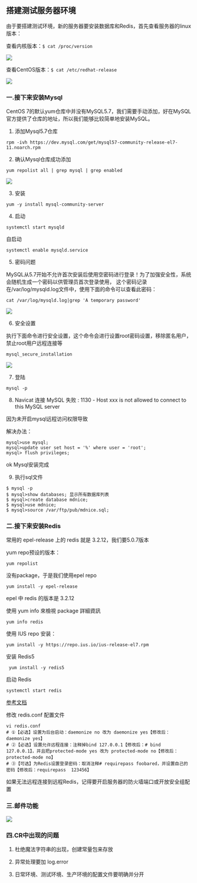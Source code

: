 ## 搭建测试服务器环境

由于要搭建测试环境，新的服务器要安装数据库和Redis，首先查看服务器的linux版本：

查看内核版本：```$ cat /proc/version```

![](https://files.mdnice.com/pic/d19a811e-063a-459c-85f1-5d573940ae93.png)

查看CentOS版本：```$ cat /etc/redhat-release```

![](https://files.mdnice.com/pic/a79ede78-6f04-482e-b3dc-88b9964f0139.png)

### 一.接下来安装Mysql

CentOS 7的默认yum仓库中并没有MySQL5.7，我们需要手动添加，好在MySQL官方提供了仓库的地址，所以我们能够比较简单地安装MySQL。

1. 添加Mysql5.7仓库

```rpm -ivh https://dev.mysql.com/get/mysql57-community-release-el7-11.noarch.rpm```

2. 确认Mysql仓库成功添加

```yum repolist all | grep mysql | grep enabled```

![](https://files.mdnice.com/pic/fe158212-6be9-4e23-a1e1-a910016e7567.png)

3. 安装

```yum -y install mysql-community-server```

4. 启动

```systemctl start mysqld```

自启动

```systemctl enable mysqld.service```

5. 密码问题

MySQL从5.7开始不允许首次安装后使用空密码进行登录！为了加强安全性，系统会随机生成一个密码以供管理员首次登录使用，
这个密码记录在/var/log/mysqld.log文件中，使用下面的命令可以查看此密码：

```cat /var/log/mysqld.log|grep 'A temporary password'```

![](https://files.mdnice.com/pic/88f86f21-f307-45c4-a9d5-131652430740.png)

6. 安全设置

执行下面命令进行安全设置，这个命令会进行设置root密码设置，移除匿名用户，禁止root用户远程连接等

```mysql_secure_installation```

![](https://files.mdnice.com/pic/2c2999f5-67ca-4cfb-9db1-ee1324536729.png)

7. 登陆

```mysql -p```

8. Navicat 连接 MySQL 失败 : 1130 - Host xxx is not allowed to connect to this MySQL server

因为未开启mysql远程访问权限导致

解决办法：

```
mysql>use mysql;
mysql>update user set host = '%' where user = 'root';
mysql> flush privileges;
```

ok Mysql安装完成

9. 执行sql文件

```
$ mysql -p
$ mysql>show databases; 显示所有数据库列表
$ mysql>create database mdnice;
$ mysql>use mdnice;
$ mysql>source /var/ftp/pub/mdnice.sql;

```

### 二.接下来安装Redis

常用的 epel-release 上的 redis 就是 3.2.12，我们要5.0.7版本

yum repo预设的版本：

```yum repolist```

没有package，于是我们使用epel repo

```yum install -y epel-release```

epel 中 redis 的版本是 3.2.12

使用 yum info 來檢視 package 詳細資訊

```yum info redis```

使用 IUS repo 安装：

```yum install -y https://repo.ius.io/ius-release-el7.rpm```

安装 Redis5

```	yum install -y redis5```

启动 Redis

```systemctl start redis```

[参考文档](https://blog.yowko.com/yum-install-redis5/)

修改 redis.conf 配置文件

```
vi redis.conf
# ①【必选】设置为后台启动：daemonize no 改为 daemonize yes【修改后：daemonize yes】
# ②【必选】设置允许远程连接：注释掉bind 127.0.0.1【修改后：# bind 127.0.0.1】，并且把protected-mode yes 改为 protected-mode no【修改后：protected-mode no】
# ③【可选】为Redis设置登录密码：取消注释# requirepass foobared，并设置自己的密码【修改后：requirepass  123456】
```

如果无法远程连接到远程Redis，记得要开启服务器的防火墙端口或开放安全组配置

### 三.邮件功能

![](https://files.mdnice.com/pic/860a8e08-6604-4a6a-8262-c649cb30dc82.png)

### 四.CR中出现的问题

1. 杜绝魔法字符串的出现，创建常量包来存放

2. 异常处理要加 log.error

3. 日常环境、测试环境、生产环境的配置文件要明确并分开

